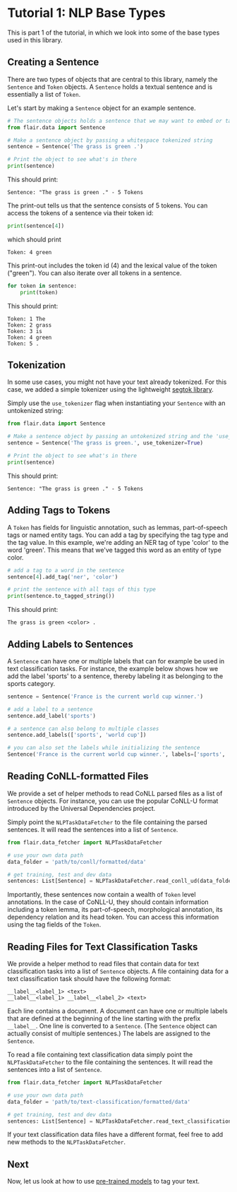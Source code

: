 # Tutorial 1: NLP Base Types

This is part 1 of the tutorial, in which we look into some of the base types used in this library.

## Creating a Sentence

There are two types of objects that are central to this library, namely the `Sentence` and `Token` objects. A 
`Sentence` holds a textual sentence and is essentially a list of `Token`.

Let's start by making a `Sentence` object for an example sentence.

```python
# The sentence objects holds a sentence that we may want to embed or tag
from flair.data import Sentence

# Make a sentence object by passing a whitespace tokenized string
sentence = Sentence('The grass is green .')

# Print the object to see what's in there
print(sentence)
```

This should print: 

```console
Sentence: "The grass is green ." - 5 Tokens
```

The print-out tells us that the sentence consists of 5 tokens. 
You can access the tokens of a sentence via their token id:

```python
print(sentence[4])
```

which should print 

```console
Token: 4 green
```

This print-out includes the token id (4) and the lexical value of the token ("green"). You can also iterate over all 
tokens in a sentence.

```python
for token in sentence:
    print(token) 
```

This should print: 

```console
Token: 1 The
Token: 2 grass
Token: 3 is
Token: 4 green
Token: 5 .
```

## Tokenization

In some use cases, you might not have your text already tokenized. For this case, we added a simple tokenizer using the
lightweight [segtok library](https://pypi.org/project/segtok/). 

Simply use the `use_tokenizer` flag when instantiating your `Sentence` with an untokenized string:

```python
from flair.data import Sentence

# Make a sentence object by passing an untokenized string and the 'use_tokenizer' flag
sentence = Sentence('The grass is green.', use_tokenizer=True)

# Print the object to see what's in there
print(sentence)
```

This should print: 

```console
Sentence: "The grass is green ." - 5 Tokens
```

## Adding Tags to Tokens

A `Token` has fields for linguistic annotation, such as lemmas, part-of-speech tags or named entity tags. You can 
add a tag by specifying the tag type and the tag value. In this example, we're adding an NER tag of type 'color' to 
the word 'green'. This means that we've tagged this word as an entity of type color.

```python
# add a tag to a word in the sentence
sentence[4].add_tag('ner', 'color')

# print the sentence with all tags of this type
print(sentence.to_tagged_string())
```

This should print: 

```console
The grass is green <color> .
```

## Adding Labels to Sentences

A `Sentence` can have one or multiple labels that can for example be used in text classification tasks.
For instance, the example below shows how we add the label 'sports' to a sentence, thereby labeling it
as belonging to the sports category.

```python
sentence = Sentence('France is the current world cup winner.')

# add a label to a sentence
sentence.add_label('sports')

# a sentence can also belong to multiple classes
sentence.add_labels(['sports', 'world cup'])

# you can also set the labels while initializing the sentence
Sentence('France is the current world cup winner.', labels=['sports', 'world cup'])
```



## Reading CoNLL-formatted Files

We provide a set of helper methods to read CoNLL parsed files as a list of `Sentence` objects. For instance, you can
use the popular CoNLL-U format introduced by the Universal Dependencies project. 

Simply point the `NLPTaskDataFetcher` to the file containing the parsed sentences. It will read the sentences into a 
list of `Sentence`.

```python
from flair.data_fetcher import NLPTaskDataFetcher

# use your own data path
data_folder = 'path/to/conll/formatted/data'

# get training, test and dev data
sentences: List[Sentence] = NLPTaskDataFetcher.read_conll_ud(data_folder)
```

Importantly, these sentences now contain a wealth of `Token` level annotations.
In the case of CoNLL-U, they should contain information including a token lemma, its part-of-speech, morphological 
annotation, its dependency relation and its head token.
You can access this information using the tag fields of the `Token`.

## Reading Files for Text Classification Tasks

We provide a helper method to read files that contain data for text classification tasks into a list of `Sentence` 
objects. A file containing data for a text classification task should have the following format:
```text
__label__<label_1> <text>
__label__<label_1> __label__<label_2> <text>
```
Each line contains a document. 
A document can have one or multiple labels that are defined at the beginning of the line starting with the prefix 
`__label__`.
One line is converted to a `Sentence`. 
(The `Sentence` object can actually consist of multiple sentences.)
The labels are assigned to the `Sentence`. 

To read a file containing text classification data simply point the `NLPTaskDataFetcher` to the file containing 
the sentences. 
It will read the sentences into a list of `Sentence`.

```python
from flair.data_fetcher import NLPTaskDataFetcher

# use your own data path
data_folder = 'path/to/text-classification/formatted/data'

# get training, test and dev data
sentences: List[Sentence] = NLPTaskDataFetcher.read_text_classification_file(data_folder)
```

If your text classification data files have a different format, feel free to add new methods to the `NLPTaskDataFetcher`.

## Next 

Now, let us look at how to use [pre-trained models](/resources/docs/TUTORIAL_TAGGING.md) to tag your text.

